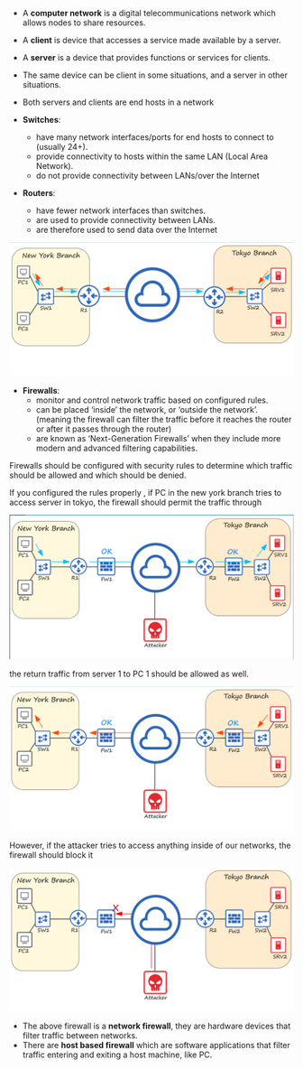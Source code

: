 
- A **computer network** is a digital telecommunications network which allows nodes to share resources.
- A **client** is device that accesses a service made available by a server.
- A **server** is a device that provides functions or services for clients.
- The same device can be client in some situations, and a server in other situations.
- Both servers and clients are end hosts in a network

- **Switches**:
	- have many network interfaces/ports for end hosts to connect to (usually 24+). 
	- provide connectivity to hosts within the same LAN (Local Area Network). 
	- do not provide connectivity between LANs/over the Internet
- **Routers**: 
	- have fewer network interfaces than switches. 
	- are used to provide connectivity between LANs. 
	- are therefore used to send data over the Internet

![switch and router connectivity](switch%20and%20router%20connectivity.png)


- **Firewalls**: 
	- monitor and control network traffic based on configured rules.
	- can be placed ‘inside’ the network, or ‘outside the network’. (meaning the firewall can filter the traffic before it reaches the router  or after it passes through the router)
	- are known as ‘Next-Generation Firewalls’ when they include more modern and advanced filtering capabilities.

Firewalls should be configured with security rules to determine which traffic should be allowed and which should be denied.

If you configured the rules properly , if PC in the new york branch tries to access server in tokyo, the firewall should permit the traffic through

![firewall 1](firewall%201.png)

the return traffic from server 1 to PC 1 should be allowed as well.

![firewall 2](firewall%202.png)

However, if the attacker tries to access anything inside of our networks, the firewall should block it

![firewall 3](firewall%203.png)

- The above firewall is a **network firewall**, they are hardware devices that filter traffic between networks.
- There are **host based firewall** which are software applications that filter traffic entering and exiting a host machine, like PC.

